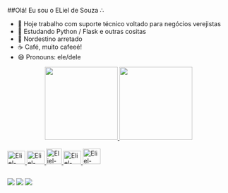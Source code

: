 ##Olá! Eu sou o ELiel de Souza ∴

- 🔭 Hoje trabalho com suporte técnico voltado para negócios verejistas
- 🌱 Estudando Python / Flask e outras cositas 
- 🌽 Nordestino arretado
- ☕ Café, muito cafeeé!
- 😄 Pronouns: ele/dele


<div align="center">
  <a href="https://github.com/elieelsouza">
  <img height="165em" src="https://github-readme-stats.vercel.app/api?username=elieelsouza&show_icons=true&theme=dark&include_all_commits=true&count_private=true"/>
  <img height="165em" src="https://github-readme-stats.vercel.app/api/top-langs/?username=elieelsouza&layout=compact&langs_count=7&theme=dark"/>
</div>
<div style="display: inline_block"><br>
  <img algin="center" alt="Eliel-Html" height="30" width="40" src="https://cdn.jsdelivr.net/gh/devicons/devicon/icons/html5/html5-plain.svg" />
  <img algin="center" alt="Eliel-CSS3" height="30" width="40" src="https://cdn.jsdelivr.net/gh/devicons/devicon/icons/css3/css3-plain.svg" />
  <img algin="center" alt="Eliel-Linux" heigth="25" width="35" src="https://cdn.jsdelivr.net/gh/devicons/devicon/icons/linux/linux-original.svg" />
  <img algin="center" alt="Eliel-python" height="30" width="40" src="https://cdn.jsdelivr.net/gh/devicons/devicon/icons/python/python-original.svg" />
  <img algin="center" alt="Eliel-danjo" height="35" width="40" src="https://cdn.jsdelivr.net/gh/devicons/devicon/icons/django/django-plain-wordmark.svg" /> 
</div>

  ##

<div>
  <a href="https://instagram.com/elieelsouza" target="_blank"><img src="https://img.shields.io/badge/-Instagram-%23E4405F?style=for-the-badge&logo=instagram&logoColor=white" target="_blank"></a>
  <a href = "mailto:eliel.santos.dev@gmail.com"><img src="https://img.shields.io/badge/-Gmail-%23333?style=for-the-badge&logo=gmail&logoColor=white" target="_blank"></a>
  <a href="https://www.linkedin.com/in/eliel-de-souza-santos-684b87182/" target="_blank"><img src="https://img.shields.io/badge/-LinkedIn-%230077B5?style=for-the-badge&logo=linkedin&logoColor=white" target="_blank"></a> 
</div>
